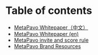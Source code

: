 # Table of contents

* [MetaPavo Whitepaper（中文）](README.md)
* [MetaPavo Whitepaper (en)](metapavo-whitepaper-en.md)
* [MetaPavo invite and score rule](metapavo-invite-and-score-rule.md)
* [MetaPavo Brand Resources](metapavo-brand-resources.md)
